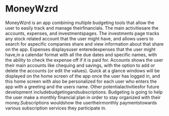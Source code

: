 # MoneyWzrd
MoneyWzrd is an app combining multiple budgeting tools that allow the user to easily track and manage theirfinancials. The main activitiesare the accounts, expenses, and investmentspages. The investments page tracks any stock related account that the user might have, and allows users to search for aspecific companies share and view information about that share on the app. Expenses displaysuser enteredexpenses that the user might have,in a calendar format with all the due dates and specific names, with the ability to check the expense off if it is paid for. Accounts shows the user their main accounts like chequing and savings, with the option to add or delete the accounts (or edit the values). Quick at a glance windows will be displayed on the home screen of the app once the user has logged in, and this home screen with also be personalized for each user who enters the app with a greeting and the users name. Other potentialactivitiesfor future development includebudgetingandsubscriptions. Budgeting is going to help the user make a monthly financial plan in order 
to stay organized with their money.Subscriptions wouldshow the usertheirmonthly paymentstowards various subscription services they participate in.
